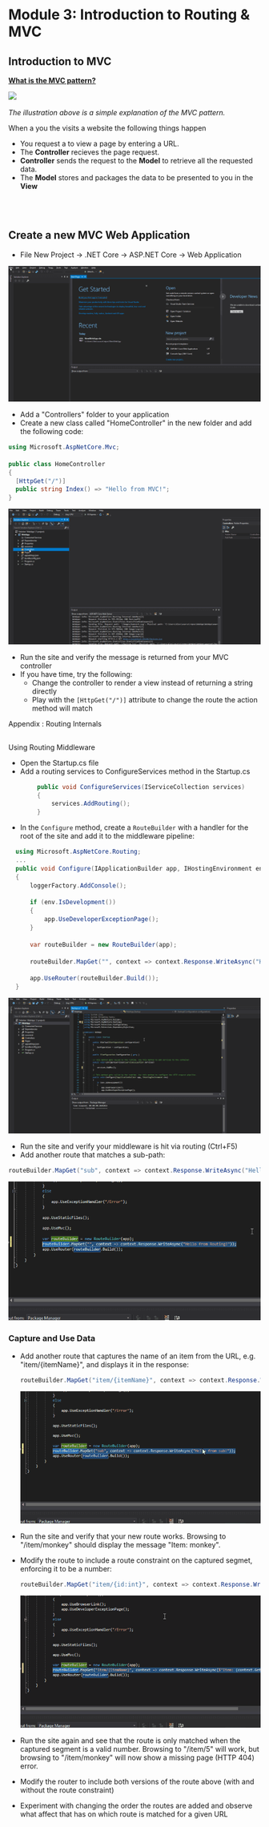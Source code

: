 # Module 3: Introduction to Routing & MVC 

## Introduction to MVC 

**[What is the MVC pattern?](https://docs.asp.net/en/latest/mvc/overview.html)**

![](https://raw.githubusercontent.com/LadyNaggaga/ASP.NETCoreMVA/master/Images/MVCPattern.png)

*The illustration above is a simple explanation of the  MVC pattern.*

When a you the visits a website the following things happen 
- You request a to view a page by entering a URL. 
- The **Controller** recieves the page request. 
- **Controller** sends the request to the **Model** to retrieve all the requested data.
- The **Model** stores and packages the data to be presented to you in the **View**

<br><br>

## Create a new MVC Web Application 
- File New Project -> .NET Core -> ASP.NET Core -> Web Application

![](module3-gif/create-web-app.gif)
- Add a "Controllers" folder to your application
- Create a new class called "HomeController" in the new folder and add the following code:

```c#
using Microsoft.AspNetCore.Mvc;

public class HomeController
{
  [HttpGet("/")]
  public string Index() => "Hello from MVC!";
}
```
![](module3-gif/change-controller-code.gif)

- Run the site and verify the message is returned from your MVC controller
- If you have time, try the following:
  - Change the controller to render a view instead of returning a string directly
  - Play with the `[HttpGet("/")]` attribute to change the route the action method will match

Appendix : Routing Internals


##
 Using Routing Middleware

- Open the Startup.cs file
- Add a routing services to ConfigureServices method in the Startup.cs
```C#
        public void ConfigureServices(IServiceCollection services)
        {
            services.AddRouting();
        }
```

- In the `Configure` method, create a `RouteBuilder` with a handler for the root of the site and add it to the middleware pipeline:
  
```C#
  using Microsoft.AspNetCore.Routing;
  ...
  public void Configure(IApplicationBuilder app, IHostingEnvironment env, ILoggerFactory loggerFactory)
  {
      loggerFactory.AddConsole();

      if (env.IsDevelopment())
      {
          app.UseDeveloperExceptionPage();
      }

      var routeBuilder = new RouteBuilder(app);

      routeBuilder.MapGet("", context => context.Response.WriteAsync("Hello from Routing!"));

      app.UseRouter(routeBuilder.Build());
  }
  ```
![](module3-gif/change-startup-cs.gif)


  - Run the site and verify your middleware is hit via routing (Ctrl+F5)
  - Add another route that matches a sub-path:

  ``` c#
  routeBuilder.MapGet("sub", context => context.Response.WriteAsync("Hello from sub!"));
  ```
  ![](module3-gif/sub.gif)

### Capture and Use Data 
- Add another route that captures the name of an item from the URL, e.g. "item/{itemName}", and displays it in the response:
  
  ``` c#
  routeBuilder.MapGet("item/{itemName}", context => context.Response.WriteAsync($"Item: {context.GetRouteValue("itemName")}");
  ```
  ![](module3-gif/item-name.gif)

-  Run the site and verify that your new route works. Browsing to "/item/monkey" should display the message "Item: monkey".
- Modify the route to include a route constraint on the captured segmet, enforcing it to be a number:
  
  ``` c#
  routeBuilder.MapGet("item/{id:int}", context => context.Response.WriteAsync($"Item ID: {context.GetRouteValue("id")}"));
  ```
   ![](module3-gif/item-id.gif)
-  Run the site again and see that the route is only matched when the captured segment is a valid number. Browsing to "/item/5" will work, but browsing to "/item/monkey" will now show a missing page (HTTP 404) error.
-  Modify the router to include both versions of the route above (with and without the route constraint)
- Experiment with changing the order the routes are added and observe what affect that has on which route is matched for a given URL


